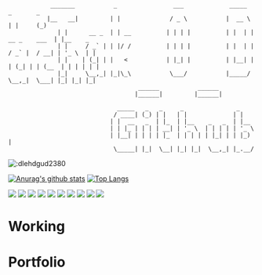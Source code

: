 ```
            _______           _                ___             _____                   _       _   
           |__   __|         | |              / _ \           |  __ \                 | |     (_)
              | |      __ _  | | __          | | | |          | |  | |   __ _    ___  | |__    _ 
              | |     / _` | | |/ /          | | | |          | |  | |  / _` |  / __| | '_ \  | |
              | |    | (_| | |   <           | |_| |          | |__| | | (_| | | (__  | | | | | |
              |_|     \__,_| |_|\_\           \___/           |_____/   \__,_|  \___| |_| |_| |_|
                                     ______           ______                                     
                                    |______|         |______|                  

                               _____   _   _     _               _     
                              / ____| (_) | |   | |             | |    
                             | |  __   _  | |_  | |__    _   _  | |__  
                             | | |_ | | | | __| | '_ \  | | | | | '_ \ 
                             | |__| | | | | |_  | | | | | |_| | | |_) |
                              \_____| |_|  \__| |_| |_|  \__,_| |_.__/  
```
![:dlehdgud2380](https://count.getloli.com/get/@:dlehdgud2380)

[![Anurag's github stats](https://github-readme-stats.vercel.app/api?username=dlehdgud2380&hide_rank=True)](https://github.com/anuraghazra/github-readme-stats) [![Top Langs](https://github-readme-stats.vercel.app/api/top-langs/?username=dlehdgud2380&layout=compact)](https://github.com/anuraghazra/github-readme-stats)


<img src="https://img.shields.io/badge/Python-3776AB?style=flat&logo=python&logoColor=white"/>  <img src="https://img.shields.io/badge/Javascript-F7DF1E?style=flat&logo=javascript&logoColor=white"/> <img src="https://img.shields.io/badge/HTML5-E34F26?style=flat&logo=HTML5&logoColor=white"/>
<img src="https://img.shields.io/badge/SQLite-003B57?style=flat&logo=SQLite&logoColor=white"/> <img src="https://img.shields.io/badge/MySQL-003B57?style=flat&logo=MySQL&logoColor=white"/>
<img src="https://img.shields.io/badge/Django-092E20?style=flat&logo=Django&logoColor=white"/> <img src="https://img.shields.io/badge/Flask-000000?style=flat&logo=Flask&logoColor=white"/> <img src="https://img.shields.io/badge/Bootstrap-7952B3?style=flat&logo=Bootstrap&logoColor=white"/>
<img src="https://img.shields.io/badge/Docker-2496ED?style=flat&logo=Docker&logoColor=white"/> <img src="https://img.shields.io/badge/Linux-FCC624?style=flat&logo=Linux&logoColor=white"/> 

# Working
# Portfolio
